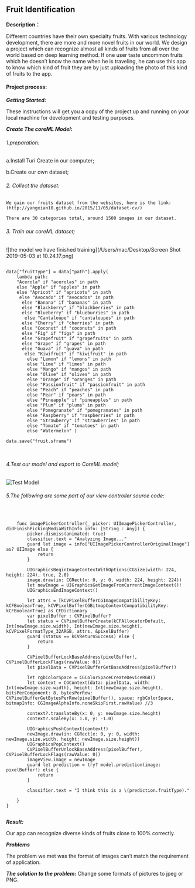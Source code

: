 ## Fruit Identification


**Description：**

Different countries have their own specialty fruits. With various technology development, there are more and more novel fruits in our world. We design a project which can recognize almost all kinds of fruits from all over the world based on deep learning method. If one user taste uncommon fruits which he doesn’t know the name when he is traveling, he can use this app to know which kind of fruit they are by just uploading the photo of this kind of fruits to the app.

#### Project process:

***Getting Started:***

These instructions will get you a copy of the project up and running on your local machine for development and testing purposes.

***Create The coreML Model:***
###### 1.preparation:
a.Install Turi Create in our computer;

b.Create our own dataset;
###### 2. Collect the dataset:

	We gain our fruits dataset from the websites, here is the link:
	(http://yangxian10.github.io/2015/11/05/dataset-cv/)

	There are 30 categories total, around 1500 images in our dataset.



###### 3.  Train our coreML dataset;

![the model we have finished training](/Users/mac/Desktop/Screen Shot 2019-05-03 at 10.24.17.png)



```

data["fruitType"] = data["path"].apply(
    lambda path:
    "Acerola" if "acerolas" in path
    else "Apple" if "apples" in path
    else "Apricot" if "apricots" in path
     else "Avocado" if "avocados" in path
      else "Banana" if "bananas" in path
      else "Blackberry" if "blackberries" in path
      else "Blueberry" if "blueburries" in path
       else "Cantaloupe" if "cantaloupes" in path
      else "Cherry" if "cherries" in path
      else "Coconut" if "coconuts" in path
      else "Fig" if "figs" in path
      else "Grapefruit" if "grapefruits" in path
      else "Grape" if "grapes" in path
      else "Guava" if "guava" in path
       else "Kiwifruit" if "kiwifruit" in path
        else "Lemon" if "lemons" in path
        else "Lime" if "limes" in path
        else "Mango" if "mangos" in path
        else "Olive" if "olives" in path
        else "Orange" if "oranges" in path
        else "Passionfruit" if "passionfruit" in path
        else "Peach" if "peaches" in path
        else "Pear" if "pears" in path
        else "Pineapple" if "pineapples" in path
        else "Plum" if "plums" in path
        else "Pomegranate" if "pomegranates" in path
        else "Raspberry" if "raspberries" in path
        else "Strawberry" if "strawberries" in path
        else "Tomato" if "tomatoes" in path
        else "Watermelon" )

data.save("fruit.sframe")



```
























###### 4.Test our model and export to CoreML model;
![Test Model](https://raw.githubusercontent.com/LuckyStarRain/OwnDataset_TuriCreate/master/Screen%20Shot%202019-05-03%20at%2010.24.17.png)
###### 5.The following are some part of our view controller source code:
```


    func imagePickerController(_ picker: UIImagePickerController, didFinishPickingMediaWithInfo info: [String : Any]) {
        picker.dismiss(animated: true)
        classifier.text = "Analyzing Image..."
        guard let image = info["UIImagePickerControllerOriginalImage"] as? UIImage else {
            return
        }

        UIGraphicsBeginImageContextWithOptions(CGSize(width: 224, height: 224), true, 2.0)
        image.draw(in: CGRect(x: 0, y: 0, width: 224, height: 224))
        let newImage = UIGraphicsGetImageFromCurrentImageContext()!
        UIGraphicsEndImageContext()

        let attrs = [kCVPixelBufferCGImageCompatibilityKey: kCFBooleanTrue, kCVPixelBufferCGBitmapContextCompatibilityKey: kCFBooleanTrue] as CFDictionary
        var pixelBuffer : CVPixelBuffer?
        let status = CVPixelBufferCreate(kCFAllocatorDefault, Int(newImage.size.width), Int(newImage.size.height), kCVPixelFormatType_32ARGB, attrs, &pixelBuffer)
        guard (status == kCVReturnSuccess) else {
            return
        }

        CVPixelBufferLockBaseAddress(pixelBuffer!, CVPixelBufferLockFlags(rawValue: 0))
        let pixelData = CVPixelBufferGetBaseAddress(pixelBuffer!)

        let rgbColorSpace = CGColorSpaceCreateDeviceRGB()
        let context = CGContext(data: pixelData, width: Int(newImage.size.width), height: Int(newImage.size.height), bitsPerComponent: 8, bytesPerRow: CVPixelBufferGetBytesPerRow(pixelBuffer!), space: rgbColorSpace, bitmapInfo: CGImageAlphaInfo.noneSkipFirst.rawValue) //3

        context?.translateBy(x: 0, y: newImage.size.height)
        context?.scaleBy(x: 1.0, y: -1.0)

        UIGraphicsPushContext(context!)
        newImage.draw(in: CGRect(x: 0, y: 0, width: newImage.size.width, height: newImage.size.height))
        UIGraphicsPopContext()
        CVPixelBufferUnlockBaseAddress(pixelBuffer!, CVPixelBufferLockFlags(rawValue: 0))
        imageView.image = newImage
        guard let prediction = try? model.prediction(image: pixelBuffer!) else {
            return
        }

        classifier.text = "I think this is a \(prediction.fruitType)."

    }
}


```
***Result:***

Our app can recognize diverse kinds of fruits close to 100% correctly.

***Problems***

The problem we met was the format of images can’t match the requirement of application.

***The solution to the problem:***
Change some formats of pictures to jpeg or PNG.
